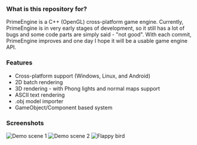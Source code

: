 ### What is this repository for? ###

PrimeEngine is a C++ (OpenGL) cross-platform game engine. Currently, PrimeEngine is in very early stages of development, so it still has a lot of bugs and some code parts are simply said - "not good". With each commit, PrimeEngine improves and one day I hope it will be a usable game engine API.

### Features ###

* Cross-platform support (Windows, Linux, and Android)
* 2D batch rendering
* 3D rendering - with Phong lights and normal maps support
* ASCII text rendering
* .obj model importer
* GameObject/Component based system

### Screenshots ###

![Demo scene 1](https://imgur.com/AMlT7eN)
![Demo scene 2](https://imgur.com/JEdvlyB)
![Flappy bird](https://imgur.com/501YWeA)